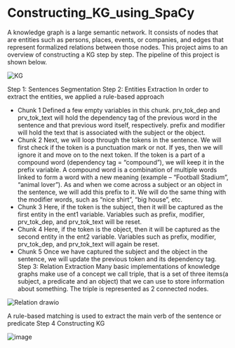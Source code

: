 # Constructing_KG_using_SpaCy
A knowledge graph is a large semantic network. It consists of nodes that are entities such as persons, places, events, or companies, and edges that represent formalized relations between those nodes.
This project aims to an overview of constructing a KG step by step. The pipeline of this project is shown below.


![KG](https://github.com/jangvu/Constructing_KG_using_SpaCy/assets/50269219/595b6895-2075-4afb-bf98-8be0739640d6)

Step 1: Sentences Segmentation
Step 2: Entities Extraction
In order to extract the entities, we applied a rule-based approach
- Chunk 1
Defined a few empty variables in this chunk. prv_tok_dep and prv_tok_text will hold the dependency tag of the previous word in the sentence and that previous word itself, respectively. prefix and modifier will hold the text that is associated with the subject or the object.
- Chunk 2
Next, we will loop through the tokens in the sentence. We will first check if the token is a punctuation mark or not. If yes, then we will ignore it and move on to the next token. If the token is a part of a compound word (dependency tag = “compound”), we will keep it in the prefix variable. A compound word is a combination of multiple words linked to form a word with a new meaning (example – “Football Stadium”, “animal lover”).
As and when we come across a subject or an object in the sentence, we will add this prefix to it. We will do the same thing with the modifier words, such as “nice shirt”, “big house”, etc.
- Chunk 3
Here, if the token is the subject, then it will be captured as the first entity in the ent1 variable. Variables such as prefix, modifier, prv_tok_dep, and prv_tok_text will be reset.
- Chunk 4
Here, if the token is the object, then it will be captured as the second entity in the ent2 variable. Variables such as prefix, modifier, prv_tok_dep, and prv_tok_text will again be reset.
- Chunk 5
Once we have captured the subject and the object in the sentence, we will update the previous token and its dependency tag.
Step 3: Relation Extraction
Many basic implementations of knowledge graphs make use of a concept we call triple, that is a set of three items(a subject, a predicate and an object) that we can use to store information about something. The triple is represented as 2 connected nodes.


![Relation drawio](https://github.com/jangvu/Constructing_KG_using_SpaCy/assets/50269219/01a505f0-8b8d-485b-b9b7-cf3822679b9d)


A rule-based matching is used to extract the main verb of the sentence or predicate
Step 4 Constructing KG

![image](https://github.com/jangvu/Constructing_KG_using_SpaCy/assets/50269219/2b5f319f-43a4-4b96-a99b-7b28fdf1952c)

